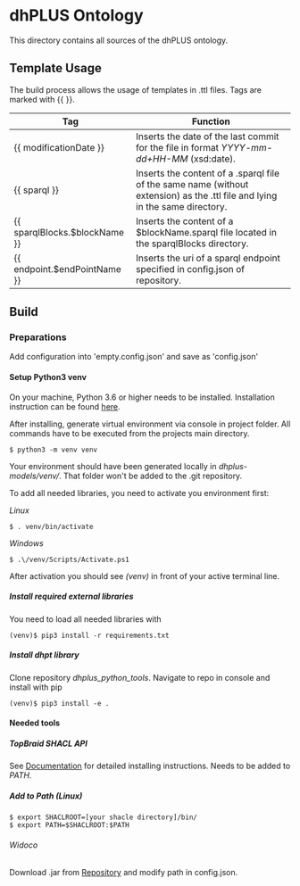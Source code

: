 # dhPLUS Ontology

This directory contains all sources of the dhPLUS ontology.

## Template Usage

The build process allows the usage of templates in .ttl files. Tags are marked with {{ }}.

|Tag                        |Function|
|---	                    |---	|
|{{ modificationDate }}     |Inserts the date of the last commit for the file in format *YYYY-mm-dd+HH-MM* (xsd:date).|
|{{ sparql }}| Inserts the content of a .sparql file of the same name (without extension) as the .ttl file and lying in the same directory.|
|{{ sparqlBlocks.$blockName }}|Inserts the content of a $blockName.sparql file located in the sparqlBlocks directory.|
|{{ endpoint.$endPointName }}|Inserts the uri of a sparql endpoint specified in config.json of repository.|

## Build

### Preparations

Add configuration into 'empty.config.json' and save as 'config.json'

#### Setup Python3 venv

On your machine, Python 3.6 or higher needs to be installed. Installation instruction can be found [here](https://www.python.org/download/releases/3.0/).

After installing, generate virtual environment via console in project folder. All commands have to be executed from the projects main directory.

```console
$ python3 -m venv venv
```

Your environment should have been generated locally in _dhplus-models/venv/_. That folder won't be added to the .git repository.

To add all needed libraries, you need to activate you environment first:

*Linux*

```console
$ . venv/bin/activate
```

*Windows*

```console
$ .\/venv/Scripts/Activate.ps1
```

After activation you should see _(venv)_ in front of your active terminal line.

##### Install required external libraries

You need to load all needed libraries with

```console
(venv)$ pip3 install -r requirements.txt
```

##### Install dhpt library

Clone repository *dhplus_python_tools*. Navigate to repo in console and install with pip

```console
(venv)$ pip3 install -e .
```



#### Needed tools

##### TopBraid SHACL API

See [Documentation](https://github.com/TopQuadrant/shacl) for detailed installing instructions. Needs to be added to *PATH*.

##### Add to Path (Linux)

```console
$ export SHACLROOT=[your shacle directory]/bin/
$ export PATH=$SHACLROOT:$PATH
```

###### Widoco

Download .jar from [Repository](https://github.com/dgarijo/Widoco) and modify path in config.json.
